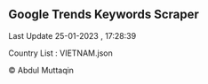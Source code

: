 

## Google Trends Keywords Scraper 
 
Last Update 25-01-2023 , 17:28:39

Country List :
VIETNAM.json



© Abdul Muttaqin 
